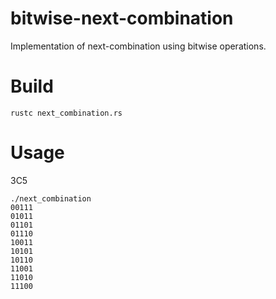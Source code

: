 # bitwise-next-combination
Implementation of next-combination using bitwise operations.

# Build
```
rustc next_combination.rs
```

# Usage
3C5
```
./next_combination
00111
01011
01101
01110
10011
10101
10110
11001
11010
11100
```
